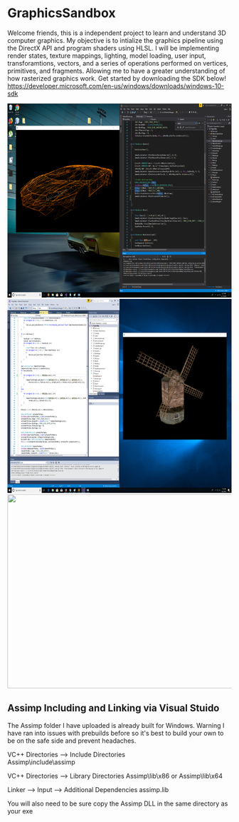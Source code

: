 # GraphicsSandbox
Welcome friends, this is a independent project to learn and understand 3D computer graphics. My objective is to intialize the graphics pipeline using the DirectX API and program shaders using HLSL. I will be implementing render states, texture mappings, lighting, model loading, user input, transforamtions, vectors, and a series of operations performed on vertices, primitives, and fragments. Allowing me to have a greater understanding of how rasterized graphics work.
Get started by downloading the SDK below!<br>
https://developer.microsoft.com/en-us/windows/downloads/windows-10-sdk

<img height="435" width="900" src="https://raw.githubusercontent.com/MitchellKopczyk/GraphicsSandbox/master/samples/TestWireFrameRender.png">
<br>
<img height="435" width="900" src="https://raw.githubusercontent.com/MitchellKopczyk/GraphicsSandbox/master/samples/Windmill.png">
<br>
<img height="435" width="900" src="https://raw.githubusercontent.com/MitchellKopczyk/GraphicsSandbox/master/samples/TestTextureRender2.png">


Assimp Including and Linking via Visual Stuido
-------------------------------------------------------------------
The Assimp folder I have uploaded is already built for Windows.
Warning I have ran into issues with prebuilds before
so it's best to build your own to be on the safe side and prevent 
headaches. 

VC++ Directories -->  Include Directories  
Assimp\include\assimp

VC++ Directories -->  Library Directories
Assimp\lib\x86
or 
Assimp\lib\x64

Linker --> Input --> Additional Dependencies
assimp.lib

You will also need to be sure copy the Assimp DLL in the same directory as your exe
